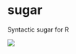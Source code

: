 sugar
======

Syntactic sugar for R

<img src="https://github.com/yhat/sugar/raw/master/static/sugar.jpg"/>

